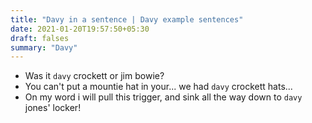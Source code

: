 ```yaml
---
title: "Davy in a sentence | Davy example sentences"
date: 2021-01-20T19:57:50+05:30
draft: falses
summary: "Davy"
---
```

- Was it `davy` crockett or jim bowie?
- You can't put a mountie hat in your... we had `davy` crockett hats...
- On my word i will pull this trigger, and sink all the way down to `davy` jones' locker!
                 
